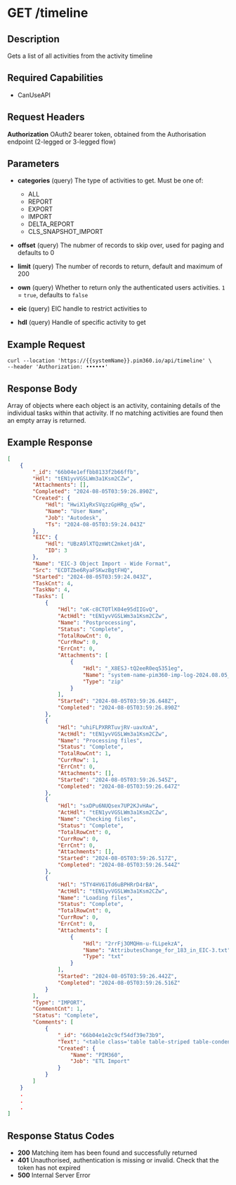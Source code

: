 # GET /timeline

## Description
Gets a list of all activities from the activity timeline

## Required Capabilities
* CanUseAPI

## Request Headers

**Authorization** OAuth2 bearer token, obtained from the Authorisation endpoint (2-legged or 3-legged flow)

## Parameters
* **categories** (query) The type of activities to get. Must be one of:
    * ALL
    * REPORT
    * EXPORT
    * IMPORT
    * DELTA_REPORT
    * CLS_SNAPSHOT_IMPORT

* **offset** (query) The nubmer of records to skip over, used for paging and defaults to 0

* **limit** (query) The number of records to return, default and maximum of 200

* **own** (query) Whether to return only the authenticated users activities. `1` = `true`, defaults to `false`

* **eic** (query) EIC handle to restrict activities to

* **hdl** (query) Handle of specific activity to get 

## Example Request
```
curl --location 'https://{{systemName}}.pim360.io/api/timeline' \
--header 'Authorization: ••••••'
```

## Response Body
Array of objects where each object is an activity, containing details of the individual tasks within that activity. If no matching activities are found then an empty array is returned.

## Example Response
```JSON
[
    {
        "_id": "66b04e1effbb8133f2b66ffb",
        "Hdl": "tEN1yvVGSLWm3a1Ksm2CZw",
        "Attachments": [],
        "Completed": "2024-08-05T03:59:26.890Z",
        "Created": {
            "Hdl": "HwiX1yRxSVqzzGpHRg_q5w",
            "Name": "User Name",
            "Job": "Autodesk",
            "Ts": "2024-08-05T03:59:24.043Z"
        },
        "EIC": {
            "Hdl": "UBzA9lXTQzmWtC2mketjdA",
            "ID": 3
        },
        "Name": "EIC-3 Object Import - Wide Format",
        "Src": "ECDTZbe6RyaFSKwzBgtFHQ",
        "Started": "2024-08-05T03:59:24.043Z",
        "TaskCnt": 4,
        "TaskNo": 4,
        "Tasks": [
            {
                "Hdl": "oK-c8CTOTlK04e95dIIGvQ",
                "ActHdl": "tEN1yvVGSLWm3a1Ksm2CZw",
                "Name": "Postprocessing",
                "Status": "Complete",
                "TotalRowCnt": 0,
                "CurrRow": 0,
                "ErrCnt": 0,
                "Attachments": [
                    {
                        "Hdl": "_X8ESJ-tQ2eeR0eq5351eg",
                        "Name": "system-name-pim360-imp-log-2024.08.05_03.59.24.txt.zip",
                        "Type": "zip"
                    }
                ],
                "Started": "2024-08-05T03:59:26.648Z",
                "Completed": "2024-08-05T03:59:26.890Z"
            },
            {
                "Hdl": "uhiFLPXRRTuvjRV-uavXnA",
                "ActHdl": "tEN1yvVGSLWm3a1Ksm2CZw",
                "Name": "Processing files",
                "Status": "Complete",
                "TotalRowCnt": 1,
                "CurrRow": 1,
                "ErrCnt": 0,
                "Attachments": [],
                "Started": "2024-08-05T03:59:26.545Z",
                "Completed": "2024-08-05T03:59:26.647Z"
            },
            {
                "Hdl": "sxDPu6NUQsex7UP2KJvHAw",
                "ActHdl": "tEN1yvVGSLWm3a1Ksm2CZw",
                "Name": "Checking files",
                "Status": "Complete",
                "TotalRowCnt": 0,
                "CurrRow": 0,
                "ErrCnt": 0,
                "Attachments": [],
                "Started": "2024-08-05T03:59:26.517Z",
                "Completed": "2024-08-05T03:59:26.544Z"
            },
            {
                "Hdl": "5TY4HV61Td6uBPHRrD4rBA",
                "ActHdl": "tEN1yvVGSLWm3a1Ksm2CZw",
                "Name": "Loading files",
                "Status": "Complete",
                "TotalRowCnt": 0,
                "CurrRow": 0,
                "ErrCnt": 0,
                "Attachments": [
                    {
                        "Hdl": "2rrFj3OMQHm-u-fLLpekzA",
                        "Name": "AttributesChange_for_183_in_EIC-3.txt",
                        "Type": "txt"
                    }
                ],
                "Started": "2024-08-05T03:59:26.442Z",
                "Completed": "2024-08-05T03:59:26.516Z"
            }
        ],
        "Type": "IMPORT",
        "CommentCnt": 1,
        "Status": "Complete",
        "Comments": [
            {
                "_id": "66b04e1e2c9cf54df39e73b9",
                "Text": "<table class='table table-striped table-condensed table-bordered'><thead></thead><tbody><tr><td style='word-break: normal'><b>Objects processed</b></td><td style='word-break: normal'>1</td></tr><tr><td style='word-break: normal'><b>Valid objects</b></td><td style='word-break: normal'>1</td></tr><tr><td style='word-break: normal'><b>Invalid objects</b></td><td style='word-break: normal'>0</td></tr><tr><td style='word-break: normal'><b>Objects classified by class name</b></td><td style='word-break: normal'>1</td></tr><tr><td style='word-break: normal'><b>Objects that could not be classified by class name</b></td><td style='word-break: normal'>0</td></tr><tr><td style='word-break: normal'><b>Tag format not found</b></td><td style='word-break: normal'>0</td></tr><tr><td style='word-break: normal'><b>Tag code not found</b></td><td style='word-break: normal'>0</td></tr><tr><td style='word-break: normal'><b>Tag code not mapped</b></td><td style='word-break: normal'>0</td></tr><tr><td style='word-break: normal'><b>Missing association values</b></td><td style='word-break: normal'>0</td></tr><tr><td style='word-break: normal'><b>Association Object does not exist</b></td><td style='word-break: normal'>0</td></tr><tr><td style='word-break: normal'><b>Attributes processed</b></td><td style='word-break: normal'>4</td></tr><tr><td style='word-break: normal'><b>Attributes missing</b></td><td style='word-break: normal'>0</td></tr><tr><td style='word-break: normal'><b>Attributes found</b></td><td style='word-break: normal'>4</td></tr><tr><td style='word-break: normal'><b>Attributes ignored</b></td><td style='word-break: normal'>0</td></tr><tr><td style='word-break: normal'><b>Valid attributes</b></td><td style='word-break: normal'>4</td></tr><tr><td style='word-break: normal'><b>Invalid attributes</b></td><td style='word-break: normal'>0</td></tr><tr><td style='word-break: normal'><b>Attributes not found</b></td><td style='word-break: normal'>0</td></tr><tr><td style='word-break: normal'><b>Data Typing failed</b></td><td style='word-break: normal'>0</td></tr><tr><td style='word-break: normal'><b>Objects inserted</b></td><td style='word-break: normal'>0</td></tr><tr><td style='word-break: normal'><b>Objects updated</b></td><td style='word-break: normal'>0</td></tr><tr><td style='word-break: normal'><b>Objects not modified</b></td><td style='word-break: normal'>0</td></tr><tr><td style='word-break: normal'><b>Objects terminated</b></td><td style='word-break: normal'>0</td></tr><tr><td style='word-break: normal'><b>Total issues</b></td><td style='word-break: normal'>0</td></tr><tr><td colspan='2' style='text-align: center'><b>Activity Parameters</b></td></tr><tr><td><b>Source Name</b></td><td style='word-break: normal'>standard attributes</td></tr><tr><td><b>Classification By</b></td><td style='word-break: normal'>CLS</td></tr><tr><td><b>Terminate Missing Tags</b></td><td style='word-break: normal'>undefined</td></tr><tr><td><b>Terminate Attributes</b></td><td style='word-break: normal'>empty</td></tr></tbody></table>",
                "Created": {
                    "Name": "PIM360",
                    "Job": "ETL Import"
                }
            }
        ]
    }
    .
    .
    .
]
```

## Response Status Codes
* **200** Matching item has been found and successfully returned
* **401** Unauthorised, authentication is missing or invalid. Check that the token has not expired
* **500** Internal Server Error


